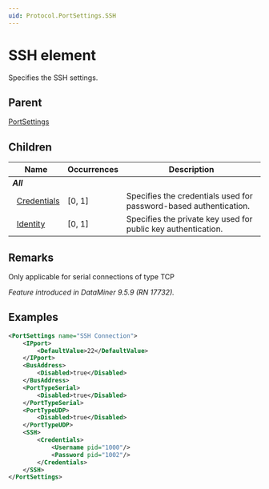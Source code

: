 ```yaml
---
uid: Protocol.PortSettings.SSH
---
```


# SSH element

Specifies the SSH settings.

## Parent

[PortSettings](xref:Protocol.PortSettings)

## Children

| Name                                                                  | Occurrences | Description                                                       |
|-----------------------------------------------------------------------|-------------|-------------------------------------------------------------------|
| ***All***                                                             |             |                                                                   |
| &nbsp;&nbsp;[Credentials](xref:Protocol.PortSettings.SSH.Credentials) | [0, 1]      | Specifies the credentials used for password-based authentication. |
| &nbsp;&nbsp;[Identity](xref:Protocol.PortSettings.SSH.Identity)       | [0, 1]      | Specifies the private key used for public key authentication.     |

## Remarks

Only applicable for serial connections of type TCP

*Feature introduced in DataMiner 9.5.9 (RN 17732).*

## Examples

```xml
<PortSettings name="SSH Connection">
    <IPport>
        <DefaultValue>22</DefaultValue>
    </IPport>
    <BusAddress>
        <Disabled>true</Disabled>
    </BusAddress>
    <PortTypeSerial>
        <Disabled>true</Disabled>
    </PortTypeSerial>
    <PortTypeUDP>
        <Disabled>true</Disabled>
    </PortTypeUDP>
    <SSH>
        <Credentials>
            <Username pid="1000"/>
            <Password pid="1002"/>
        </Credentials>
    </SSH>
</PortSettings>
```

